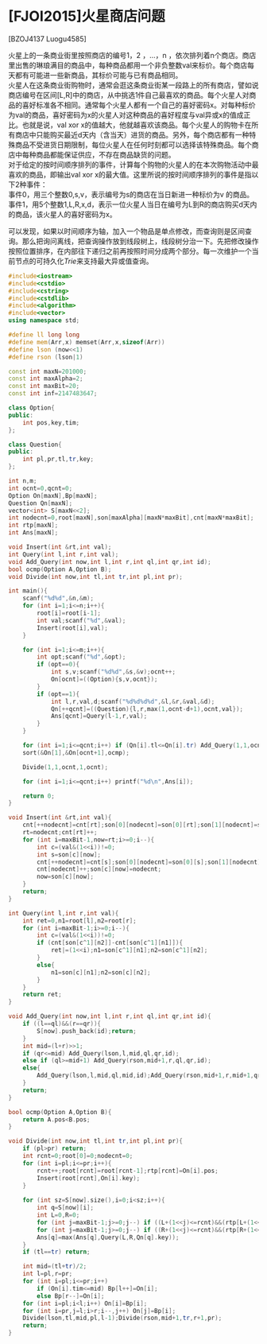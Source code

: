 # [FJOI2015]火星商店问题
[BZOJ4137 Luogu4585]

火星上的一条商业街里按照商店的编号1，2 ，…，n ，依次排列着n个商店。商店里出售的琳琅满目的商品中，每种商品都用一个非负整数val来标价。每个商店每天都有可能进一些新商品，其标价可能与已有商品相同。  
火星人在这条商业街购物时，通常会逛这条商业街某一段路上的所有商店，譬如说商店编号在区间[L,R]中的商店，从中挑选1件自己最喜欢的商品。每个火星人对商品的喜好标准各不相同。通常每个火星人都有一个自己的喜好密码x。对每种标价为val的商品，喜好密码为x的火星人对这种商品的喜好程度与val异或x的值成正比。也就是说，val xor x的值越大，他就越喜欢该商品。每个火星人的购物卡在所有商店中只能购买最近d天内（含当天）进货的商品。另外，每个商店都有一种特殊商品不受进货日期限制，每位火星人在任何时刻都可以选择该特殊商品。每个商店中每种商品都能保证供应，不存在商品缺货的问题。  
对于给定的按时间顺序排列的事件，计算每个购物的火星人的在本次购物活动中最喜欢的商品，即输出val xor x的最大值。这里所说的按时间顺序排列的事件是指以下2种事件：  
事件0，用三个整数0,s,v，表示编号为s的商店在当日新进一种标价为v 的商品。  
事件1，用5个整数1,L,R,x,d，表示一位火星人当日在编号为L到R的商店购买d天内的商品，该火星人的喜好密码为x。

可以发现，如果以时间顺序为轴，加入一个物品是单点修改，而查询则是区间查询。那么把询问离线，把查询操作放到线段树上，线段树分治一下。先把修改操作按照位置排序，在内部往下递归之前再按照时间分成两个部分。每一次维护一个当前节点的可持久化$Trie$来支持最大异或值查询。

```cpp
#include<iostream>
#include<cstdio>
#include<cstring>
#include<cstdlib>
#include<algorithm>
#include<vector>
using namespace std;

#define ll long long
#define mem(Arr,x) memset(Arr,x,sizeof(Arr))
#define lson (now<<1)
#define rson (lson|1)

const int maxN=201000;
const int maxAlpha=2;
const int maxBit=20;
const int inf=2147483647;

class Option{
public:
	int pos,key,tim;
};

class Question{
public:
	int pl,pr,tl,tr,key;
};

int n,m;
int ocnt=0,qcnt=0;
Option On[maxN],Bp[maxN];
Question Qn[maxN];
vector<int> S[maxN<<2];
int nodecnt=0,root[maxN],son[maxAlpha][maxN*maxBit],cnt[maxN*maxBit];
int rtp[maxN];
int Ans[maxN];

void Insert(int &rt,int val);
int Query(int l,int r,int val);
void Add_Query(int now,int l,int r,int ql,int qr,int id);
bool ocmp(Option A,Option B);
void Divide(int now,int tl,int tr,int pl,int pr);

int main(){
	scanf("%d%d",&n,&m);
	for (int i=1;i<=n;i++){
		root[i]=root[i-1];
		int val;scanf("%d",&val);
		Insert(root[i],val);
	}

	for (int i=1;i<=m;i++){
		int opt;scanf("%d",&opt);
		if (opt==0){
			int s,v;scanf("%d%d",&s,&v);ocnt++;
			On[ocnt]=((Option){s,v,ocnt});
		}
		if (opt==1){
			int l,r,val,d;scanf("%d%d%d%d",&l,&r,&val,&d);
			Qn[++qcnt]=((Question){l,r,max(1,ocnt-d+1),ocnt,val});
			Ans[qcnt]=Query(l-1,r,val);
		}
	}

	for (int i=1;i<=qcnt;i++) if (Qn[i].tl<=Qn[i].tr) Add_Query(1,1,ocnt,Qn[i].tl,Qn[i].tr,i);
	sort(&On[1],&On[ocnt+1],ocmp);

	Divide(1,1,ocnt,1,ocnt);

	for (int i=1;i<=qcnt;i++) printf("%d\n",Ans[i]);

	return 0;
}

void Insert(int &rt,int val){
	cnt[++nodecnt]=cnt[rt];son[0][nodecnt]=son[0][rt];son[1][nodecnt]=son[1][rt];
	rt=nodecnt;cnt[rt]++;
	for (int i=maxBit-1,now=rt;i>=0;i--){
		int c=(val&(1<<i))!=0;
		int s=son[c][now];
		cnt[++nodecnt]=cnt[s];son[0][nodecnt]=son[0][s];son[1][nodecnt]=son[1][s];
		cnt[nodecnt]++;son[c][now]=nodecnt;
		now=son[c][now];
	}
	return;
}

int Query(int l,int r,int val){
	int ret=0,n1=root[l],n2=root[r];
	for (int i=maxBit-1;i>=0;i--){
		int c=(val&(1<<i))!=0;
		if (cnt[son[c^1][n2]]-cnt[son[c^1][n1]]){
			ret|=(1<<i);n1=son[c^1][n1];n2=son[c^1][n2];
		}
		else{
			n1=son[c][n1];n2=son[c][n2];
		}
	}
	return ret;
}

void Add_Query(int now,int l,int r,int ql,int qr,int id){
	if ((l==ql)&&(r==qr)){
		S[now].push_back(id);return;
	}
	int mid=(l+r)>>1;
	if (qr<=mid) Add_Query(lson,l,mid,ql,qr,id);
	else if (ql>=mid+1) Add_Query(rson,mid+1,r,ql,qr,id);
	else{
		Add_Query(lson,l,mid,ql,mid,id);Add_Query(rson,mid+1,r,mid+1,qr,id);
	}
	return;
}

bool ocmp(Option A,Option B){
	return A.pos<B.pos;
}

void Divide(int now,int tl,int tr,int pl,int pr){
	if (pl>pr) return;
	int rcnt=0;root[0]=0;nodecnt=0;
	for (int i=pl;i<=pr;i++){
		rcnt++;root[rcnt]=root[rcnt-1];rtp[rcnt]=On[i].pos;
		Insert(root[rcnt],On[i].key);
	}
	
	for (int sz=S[now].size(),i=0;i<sz;i++){
		int q=S[now][i];
		int L=0,R=0;
		for (int j=maxBit-1;j>=0;j--) if ((L+(1<<j)<=rcnt)&&(rtp[L+(1<<j)]<=Qn[q].pl-1)) L=L+(1<<j);
		for (int j=maxBit-1;j>=0;j--) if ((R+(1<<j)<=rcnt)&&(rtp[R+(1<<j)]<=Qn[q].pr)) R=R+(1<<j);
		Ans[q]=max(Ans[q],Query(L,R,Qn[q].key));
	}
	if (tl==tr) return;

	int mid=(tl+tr)/2;
	int l=pl,r=pr;
	for (int i=pl;i<=pr;i++)
		if (On[i].tim<=mid) Bp[l++]=On[i];
		else Bp[r--]=On[i];
	for (int i=pl;i<l;i++) On[i]=Bp[i];
	for (int i=pr,j=l;i>r;i--,j++) On[j]=Bp[i];
	Divide(lson,tl,mid,pl,l-1);Divide(rson,mid+1,tr,r+1,pr);
	return;
}
```